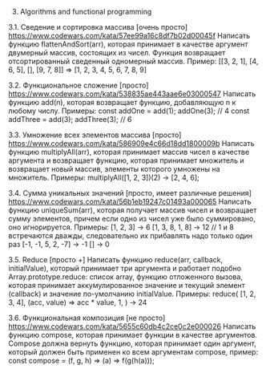 3. Algorithms and functional programming

3.1. Сведение и сортировка массива [очень просто]
https://www.codewars.com/kata/57ee99a16c8df7b02d00045f
Написать функцию flattenAndSort(arr), которая принимает в качестве аргумент
двумерный массив, состоящих из чисел. Функция возвращает отсортированный
сведенный одномерный массив. Пример:
[[3, 2, 1], [4, 6, 5], [], [9, 7, 8]] => [1, 2, 3, 4, 5, 6, 7, 8, 9]

3.2. Функциональное сложение [просто]
https://www.codewars.com/kata/538835ae443aae6e03000547
Написать функцию add(n), которая возвращает функцию, добавляющую n к любому
числу. Примеры:
const addOne = add(1);
addOne(3); // 4
const addThree = add(3);
addThree(3); // 6

3.3. Умножение всех элементов массива [просто]
https://www.codewars.com/kata/586909e4c66d18dd1800009b
Написать функцию multiplyAll(arr), которая принимает массив чисел в качестве
аргумента и возвращает функцию, которая принимает множитель и возвращает новый
массив, элементы которого умножены на множитель. Примеры:
multiplyAll([1, 2, 3])(2) -> [2, 4, 6];

3.4. Сумма уникальных значений [просто, имеет различные
решения]
https://www.codewars.com/kata/56b1eb19247c01493a000065
Написать функцию uniqueSum(arr), которая получает массив чисел и возвращает
сумму элементов, причем если одно из чисел уже было суммировано, оно
игнорируется. Примеры:
[1, 2, 3] -> 6
[1, 3, 8, 1, 8] -> 12 // 1 и 8 встречаются дважды, следовательно их прибавлять надо
только один раз
[-1, -1, 5, 2, -7] -> -1
[] -> 0

3.5. Reduce [просто +]
Написать функцию reduce(arr, callback, initialValue), который принимает три аргумента
и работает подобно Array.prototype.reduce: список array, функцию отложенного вызова,
которая принимает аккумулированное значение и текущий элемент (callback) и
значение по-умолчанию initialValue. Примеры:
reduce(
[1, 2, 3, 4],
(acc, value) => acc \* value,
1,
) -> 24

3.6. Функциональная композиция [не просто]
https://www.codewars.com/kata/5655c60db4c2ce0c2e000026
Написать функцию compose, которая принимает функции в качестве аргументов.
Compose должна вернуть функцию, которая принимает один аргумент, который
должен быть применен ко всем аргументам compose, пример:
const compose = (f, g, h) => (a) => f(g(h(a)));
